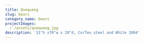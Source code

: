 ```yaml
---
title: Quequeeg
slug: bears
category_name: bears
projectImages:
  - /assets/quequeeg.jpg
description: '31"h x70"w x 20"d, CorTen steel and White 2004'
---
```


